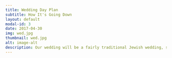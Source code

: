 ```yaml
---
title: Wedding Day Plan
subtitle: How It's Going Down
layout: default
modal-id: 3
date: 2017-04-30
img: wed.jpg
thumbnail: wed.jpg
alt: image-alt
description: Our wedding will be a fairly traditional Jewish wedding, so it'll be short, sweet, and occasionally incomprehensible if you don't speak Hebrew. But don't worry! We'll be providing plenty of info here and in your programs day-of, so you'll always know what's going on and how you can join in the fun!<br><br>The wedding ceremony will begin at around 4:30.<br><br>Hotel check-in at The Hampton Inn is 3:00 pm and they will not allow early check-in. We will be running a shuttle between The Hampton Inn and Wollam Gardens, or you can drive directly if you prefer.
---
```

